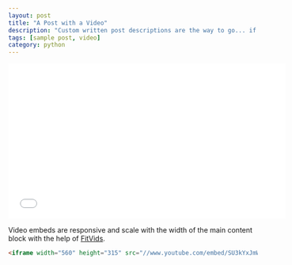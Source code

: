 ```yaml
---
layout: post
title: "A Post with a Video"
description: "Custom written post descriptions are the way to go... if you're not lazy."
tags: [sample post, video]
category: python
---
```


<iframe width="560" height="315" src="//www.youtube.com/embed/SU3kYxJmWuQ" frameborder="0"></iframe>

Video embeds are responsive and scale with the width of the main content block with the help of [FitVids](http://fitvidsjs.com/).

```html
<iframe width="560" height="315" src="//www.youtube.com/embed/SU3kYxJmWuQ" frameborder="0"></iframe>
```
